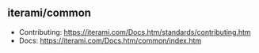 iterami/common
--------------

* Contributing: https://iterami.com/Docs.htm/standards/contributing.htm
* Docs: https://iterami.com/Docs.htm/common/index.htm
